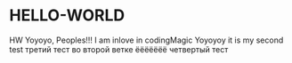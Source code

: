 # HELLO-WORLD
HW
Yoyoyo, Peoples!!!
I am inlove in codingMagic
Yoyoyoy
it is my second test
третий тест во второй ветке ёёёёёёё
четвертый тест
